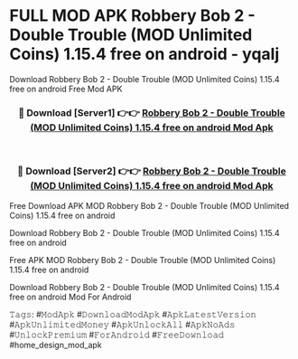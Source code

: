 # FULL MOD APK Robbery Bob 2 - Double Trouble (MOD Unlimited Coins) 1.15.4 free on android - yqalj
Download Robbery Bob 2 - Double Trouble (MOD Unlimited Coins) 1.15.4 free on android Free Mod APK

<div align="center">
<h3>🔴 Download [Server1] 👉👉 <a href="https://apk-comot.site?title=Robbery_Bob_2_-_Double_Trouble_(MOD_Unlimited_Coins)_1.15.4_free_on_android">Robbery Bob 2 - Double Trouble (MOD Unlimited Coins) 1.15.4 free on android Mod Apk</a></h3><br>

<h3>🔴 Download [Server2] 👉👉 <a href="https://apk-comot.site?title=Robbery_Bob_2_-_Double_Trouble_(MOD_Unlimited_Coins)_1.15.4_free_on_android">Robbery Bob 2 - Double Trouble (MOD Unlimited Coins) 1.15.4 free on android Mod Apk</a></h3>
</div>


Free Download APK MOD Robbery Bob 2 - Double Trouble (MOD Unlimited Coins) 1.15.4 free on android

Download Robbery Bob 2 - Double Trouble (MOD Unlimited Coins) 1.15.4 free on android 

Free APK MOD Robbery Bob 2 - Double Trouble (MOD Unlimited Coins) 1.15.4 free on android 

Download Robbery Bob 2 - Double Trouble (MOD Unlimited Coins) 1.15.4 free on android Mod For Android

𝚃𝚊𝚐𝚜: #𝙼𝚘𝚍𝙰𝚙𝚔 #𝙳𝚘𝚠𝚗𝚕𝚘𝚊𝚍𝙼𝚘𝚍𝙰𝚙𝚔 #𝙰𝚙𝚔𝙻𝚊𝚝𝚎𝚜𝚝𝚅𝚎𝚛𝚜𝚒𝚘𝚗 #𝙰𝚙𝚔𝚄𝚗𝚕𝚒𝚖𝚒𝚝𝚎𝚍𝙼𝚘𝚗𝚎𝚢 #𝙰𝚙𝚔𝚄𝚗𝚕𝚘𝚌𝚔𝙰𝚕𝚕 #𝙰𝚙𝚔𝙽𝚘𝙰𝚍𝚜 #𝚄𝚗𝚕𝚘𝚌𝚔𝙿𝚛𝚎𝚖𝚒𝚞𝚖 #𝙵𝚘𝚛𝙰𝚗𝚍𝚛𝚘𝚒𝚍 #𝙵𝚛𝚎𝚎𝙳𝚘𝚠𝚗𝚕𝚘𝚊𝚍 #home_design_mod_apk